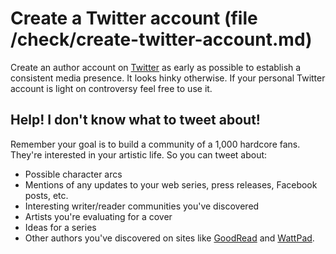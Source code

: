 # Create a Twitter account  (file /check/create-twitter-account.md)

Create an author account on [Twitter](https://www.twitter.com) as early as possible to establish
a consistent media presence. It looks hinky otherwise. If your personal
Twitter account is light on controversy feel free to use it. 

## Help! I don't know what to tweet about!

Remember your goal is to build a community of a 1,000 hardcore fans. They're interested in your artistic life. 
So you can tweet about:

* Possible character arcs
* Mentions of any updates to your web series, press releases, Facebook posts, etc.
* Interesting writer/reader communities you've discovered 
* Artists you're evaluating for a cover
* Ideas for a series
* Other authors you've discovered on sites like [GoodRead](https://www.goodreads.com) and [WattPad](https://www.wattpad.com).

